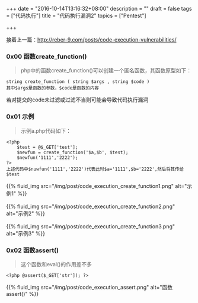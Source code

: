+++
date = "2016-10-14T13:16:32+08:00"
description = ""
draft = false
tags = ["代码执行"]
title = "代码执行漏洞2"
topics = ["Pentest"]

+++

接着上一篇：http://reber-9.com/posts/code-execution-vulnerabilities/
### 0x00 函数create_function()
> php中的函数create_function()可以创建一个匿名函数，其函数原型如下：
```
string create_function ( string $args , string $code )
其中$args是函数的参数，$code是函数的内容
```
若对提交的code未过滤或过滤不当则可能会导致代码执行漏洞

### 0x01 示例 
> 示例a.php代码如下：
```
<?php
    $test = @$_GET['test'];
    $newfun = create_function('$a,$b', $test);
    $newfun('1111','2222');
?>
上述代码中$nuwfun('1111','2222')代表此时$a='1111',$b='2222',然后将其传给$test
```
{{% fluid_img src="/img/post/code_execution_create_function1.png" alt="示例1" %}}
<br /><br />
{{% fluid_img src="/img/post/code_execution_create_function2.png" alt="示例2" %}}
<br /><br />
{{% fluid_img src="/img/post/code_execution_create_function3.png" alt="示例3" %}}

### 0x02 函数assert()
> 这个函数和eval()的作用差不多
```
<?php @assert($_GET['str']); ?>
```
{{% fluid_img src="/img/post/code_execution_assert.png" alt="函数assert()" %}}